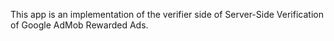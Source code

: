 This app is an implementation of the verifier side of Server-Side Verification
of Google AdMob Rewarded Ads.
